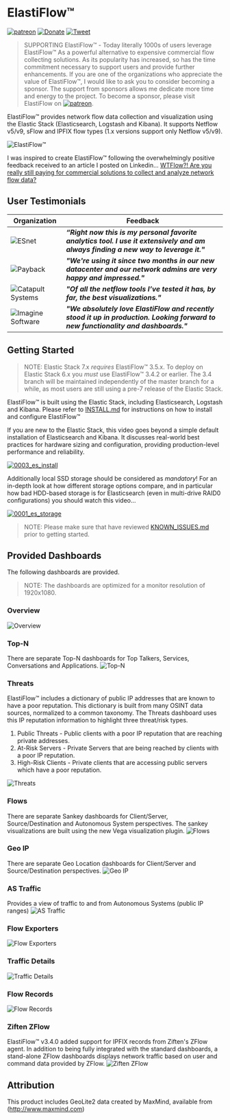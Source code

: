 # ElastiFlow&trade;

[![patreon](https://user-images.githubusercontent.com/10326954/52966127-c9847680-33a6-11e9-8640-10dd7abc3af0.png)](https://www.patreon.com/elastiflow) [![Donate](https://img.shields.io/badge/Donate-PayPal-green.svg)](https://www.paypal.me/robcowart) [![Tweet](https://img.shields.io/twitter/url/http/shields.io.svg?style=social)](https://twitter.com/intent/tweet?text=ElastiFlow%E2%84%A2%20provides%20Netflow%20v5%2Fv9%2C%20sFlow%20and%20IPFIX%20data%20collection%20and%20visualization%20using%20the%20Elastic%20Stack.&url=https://github.com/robcowart/elastiflow&hashtags=elastiflow,netflow,sflow,ipfix)

> SUPPORTING ElastiFlow&trade; - Today literally 1000s of users leverage ElastiFlow&trade; As a powerful alternative to expensive commercial flow collecting solutions. As its popularity has increased, so has the time commitment necessary to support users and provide further enhancements. If you are one of the organizations who appreciate the value of ElastiFlow&trade;, I would like to ask you to consider becoming a sponsor. The support from sponsors allows me dedicate more time and energy to the project. To become a sponsor, please visit ElastiFlow on [![patreon](https://user-images.githubusercontent.com/10326954/52966127-c9847680-33a6-11e9-8640-10dd7abc3af0.png)](https://www.patreon.com/elastiflow).

ElastiFlow&trade; provides network flow data collection and visualization using the Elastic Stack (Elasticsearch, Logstash and Kibana). It supports Netflow v5/v9, sFlow and IPFIX flow types (1.x versions support only Netflow v5/v9).

![ElastiFlow&trade;](https://user-images.githubusercontent.com/10326954/57181284-fc141a80-6e91-11e9-9ec5-d0864c25a088.png)

I was inspired to create ElastiFlow&trade; following the overwhelmingly positive feedback received to an article I posted on Linkedin... [WTFlow?! Are you really still paying for commercial solutions to collect and analyze network flow data?](https://www.linkedin.com/pulse/wtflow-you-really-still-paying-commercial-solutions-collect-cowart)

## User Testimonials

Organization | Feedback
--- | ---
![ESnet](https://user-images.githubusercontent.com/10326954/44616427-b2c5f280-a84f-11e8-8add-1a458bffec68.png) | ***“Right now this is my personal favorite analytics tool. I use it extensively and am always finding a new way to leverage it."***
![Payback](https://user-images.githubusercontent.com/10326954/44616291-64afef80-a84d-11e8-804f-6537897bfe85.png) | ***"We're using it since two months in our new datacenter and our network admins are very happy and impressed."***
![Catapult Systems](https://user-images.githubusercontent.com/10326954/44616396-2c111580-a84f-11e8-92dd-a509064d02f8.png) | ***"Of all the netflow tools I’ve tested it has, by far, the best visualizations."***
![Imagine Software](https://user-images.githubusercontent.com/10326954/44616477-ee14f100-a850-11e8-9133-26917020e685.png) | ***"We absolutely love ElastiFlow and recently stood it up in production. Looking forward to new functionality and dashboards."***

## Getting Started

> NOTE: Elastic Stack 7.x _*requires*_ ElastiFlow&trade; 3.5.x. To deploy on Elastic Stack 6.x you _*must*_ use ElastiFlow&trade; 3.4.2 or earlier. The 3.4 branch will be maintained independently of the master branch for a while, as most users are still using a pre-7 release of the Elastic Stack.

ElastiFlow&trade; is built using the Elastic Stack, including Elasticsearch, Logstash and Kibana. Please refer to [INSTALL.md](https://github.com/robcowart/elastiflow/blob/master/INSTALL.md) for instructions on how to install and configure ElastiFlow&trade;

If you are new to the Elastic Stack, this video goes beyond a simple default installation of Elasticsearch and Kibana. It discusses real-world best practices for hardware sizing and configuration, providing production-level performance and reliability.

[![0003_es_install](https://user-images.githubusercontent.com/10326954/76195457-9ea2d580-61e8-11ea-8578-8fb39908afec.png)](https://www.youtube.com/watch?v=gZb7HpVOges)

Additionally local SSD storage should be considered as _*mandatory*_! For an in-depth look at how different storage options compare, and in particular how bad HDD-based storage is for Elasticsearch (even in multi-drive RAID0 configurations) you should watch this video...

[![0001_es_storage](https://user-images.githubusercontent.com/10326954/76195348-61d6de80-61e8-11ea-951d-1694d2e0392b.png)](https://www.youtube.com/watch?v=nKUpfJCBiS4)

> NOTE: Please make sure that have reviewed [KNOWN_ISSUES.md](https://github.com/robcowart/elastiflow/blob/master/KNOWN_ISSUES.md) prior to getting started.

## Provided Dashboards

The following dashboards are provided.

> NOTE: The dashboards are optimized for a monitor resolution of 1920x1080.

### Overview

![Overview](https://user-images.githubusercontent.com/10326954/57179336-290a0280-6e7d-11e9-8e34-f4d3f04567f7.png)

### Top-N

There are separate Top-N dashboards for Top Talkers, Services, Conversations and Applications.
![Top-N](https://user-images.githubusercontent.com/10326954/57181182-c02c8580-6e90-11e9-8cc6-b32424566dea.png)

### Threats

ElastiFlow&trade; includes a dictionary of public IP addresses that are known to have a poor reputation. This dictionary is built from many OSINT data sources, normalized to a common taxonomy. The Threats dashboard uses this IP reputation information to highlight three threat/risk types.

1. Public Threats - Public clients with a poor IP reputation that are reaching private addresses.
2. At-Risk Servers - Private Servers that are being reached by clients with a poor IP reputation.
3. High-Risk Clients - Private clients that are accessing public servers which have a poor reputation.

![Threats](https://user-images.githubusercontent.com/10326954/57181155-865b7f00-6e90-11e9-82f8-bb8e7b2df083.png)

### Flows

There are separate Sankey dashboards for Client/Server, Source/Destination and Autonomous System perspectives. The sankey visualizations are built using the new Vega visualization plugin.
![Flows](https://user-images.githubusercontent.com/10326954/57180877-65455f00-6e8d-11e9-9411-ca2b952748e7.png)

### Geo IP

There are separate Geo Location dashboards for Client/Server and Source/Destination perspectives.
![Geo IP](https://user-images.githubusercontent.com/10326954/57180209-cf0e3a80-6e86-11e9-8b7b-acd3a82181af.png)

### AS Traffic

Provides a view of traffic to and from Autonomous Systems (public IP ranges)
![AS Traffic](https://user-images.githubusercontent.com/10326954/57180844-17305b80-6e8d-11e9-875e-a715d0c66a25.png)

### Flow Exporters

![Flow Exporters](https://user-images.githubusercontent.com/10326954/57180767-51e5c400-6e8c-11e9-9c06-6c34ec6ea922.png)

### Traffic Details

![Traffic Details](https://user-images.githubusercontent.com/10326954/57180793-86598000-6e8c-11e9-9dc1-341abafbd20e.png)

### Flow Records

![Flow Records](https://user-images.githubusercontent.com/10326954/57180815-bf91f000-6e8c-11e9-823d-6fb10d5a9d16.png)

### Ziften ZFlow

ElastiFlow&trade; v3.4.0 added support for IPFIX records from Ziften's ZFlow agent. In addition to being fully integrated with the standard dashboards, a stand-alone ZFlow dashboards displays network traffic based on user and command data provided by ZFlow.
![Ziften ZFlow](https://user-images.githubusercontent.com/10326954/57181212-0da8f280-6e91-11e9-8725-4e06b22fc64b.png)

## Attribution

This product includes GeoLite2 data created by MaxMind, available from (http://www.maxmind.com)
